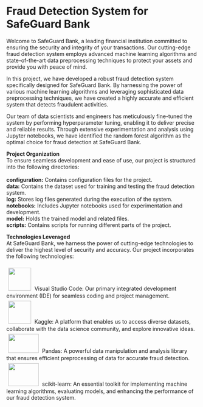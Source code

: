 <h1>Fraud Detection System for SafeGuard Bank</h1>
<p>Welcome to SafeGuard Bank, a leading financial institution committed to ensuring the security and integrity of your transactions. Our cutting-edge fraud detection system employs advanced machine learning algorithms and state-of-the-art data preprocessing techniques to protect your assets and provide you with peace of mind.</p>
<p>In this project, we have developed a robust fraud detection system specifically designed for SafeGuard Bank. By harnessing the power of various machine learning algorithms and leveraging sophisticated data preprocessing techniques, we have created a highly accurate and efficient system that detects fraudulent activities.</p>
<p>Our team of data scientists and engineers has meticulously fine-tuned the system by performing hyperparameter tuning, enabling it to deliver precise and reliable results. Through extensive experimentation and analysis using Jupyter notebooks, we have identified the random forest algorithm as the optimal choice for fraud detection at SafeGuard Bank.</p>

<p>
    <strong>Project Organization</strong>
    <br>
    To ensure seamless development and ease of use, our project is structured into the following directories:
    <br>
    <br>
    <strong>configuration:</strong> Contains configuration files for the project.
    <br>
    <strong>data:</strong> Contains the dataset used for training and testing the fraud detection system.
    <br>
    <strong>log:</strong> Stores log files generated during the execution of the system.
    <br>
    <strong>notebooks:</strong> Includes Jupyter notebooks used for experimentation and development.
    <br>
    <strong>model:</strong> Holds the trained model and related files.
    <br>
    <strong>scripts:</strong> Contains scripts for running different parts of the project.
</p>



<p>
    <strong>Technologies Leveraged</strong>
    <br>
    At SafeGuard Bank, we harness the power of cutting-edge technologies to deliver the highest level of security and accuracy. Our project incorporates the following technologies:
    <br>
    <br>
    <img src="https://cdn.jsdelivr.net/gh/devicons/devicon/icons/vscode/vscode-original.svg" width="60" height="60" vspace="5" hspace="5">
    Visual Studio Code: Our primary integrated development environment (IDE) for seamless coding and project management.
    <br>
    <img src="https://cdn.jsdelivr.net/gh/devicons/devicon/icons/kaggle/kaggle-original-wordmark.svg" width="60" height="60" vspace="5" hspace="5">
    Kaggle: A platform that enables us to access diverse datasets, collaborate with the data science community, and explore innovative ideas.
    <br>
    <img src="https://pandas.pydata.org/static/img/favicon_white.ico" width="80" height="50" vspace="5" hspace="5">
    Pandas: A powerful data manipulation and analysis library that ensures efficient preprocessing of data for accurate fraud detection.
    <br>
    <img src="https://seeklogo.com/images/S/scikit-learn-logo-8766D07E2E-seeklogo.com.png" width="80" height="60" vspace="5" hspace="5">
    scikit-learn: An essential toolkit for implementing machine learning algorithms, evaluating models, and enhancing the performance of our fraud detection system.
</p>


          
          
